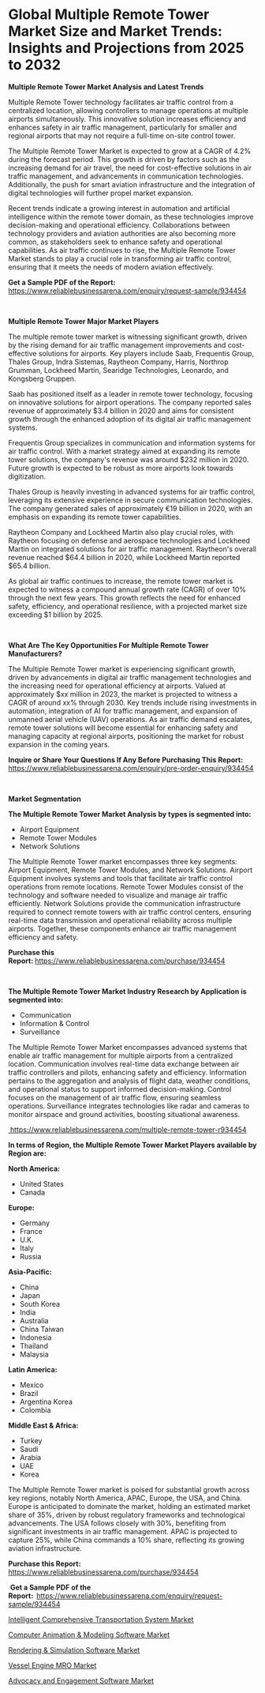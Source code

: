 <p><h1>Global Multiple Remote Tower Market Size and Market Trends: Insights and Projections from 2025 to 2032</h1></p><p><strong>Multiple Remote Tower Market Analysis and Latest Trends</strong></p>
<p><p>Multiple Remote Tower technology facilitates air traffic control from a centralized location, allowing controllers to manage operations at multiple airports simultaneously. This innovative solution increases efficiency and enhances safety in air traffic management, particularly for smaller and regional airports that may not require a full-time on-site control tower.</p><p>The Multiple Remote Tower Market is expected to grow at a CAGR of 4.2% during the forecast period. This growth is driven by factors such as the increasing demand for air travel, the need for cost-effective solutions in air traffic management, and advancements in communication technologies. Additionally, the push for smart aviation infrastructure and the integration of digital technologies will further propel market expansion.</p><p>Recent trends indicate a growing interest in automation and artificial intelligence within the remote tower domain, as these technologies improve decision-making and operational efficiency. Collaborations between technology providers and aviation authorities are also becoming more common, as stakeholders seek to enhance safety and operational capabilities. As air traffic continues to rise, the Multiple Remote Tower Market stands to play a crucial role in transforming air traffic control, ensuring that it meets the needs of modern aviation effectively.</p></p>
<p><strong>Get a Sample PDF of the Report:&nbsp;</strong> <a href="https://www.reliablebusinessarena.com/enquiry/request-sample/934454?utm_campaign=1905&utm_medium=2&utm_source=Github&utm_content=ia&utm_term=07032025&utm_id=multiple-remote-tower">https://www.reliablebusinessarena.com/enquiry/request-sample/934454</a></p>
<p>&nbsp;</p>
<p><strong>Multiple Remote Tower Major Market Players</strong></p>
<p><p>The multiple remote tower market is witnessing significant growth, driven by the rising demand for air traffic management improvements and cost-effective solutions for airports. Key players include Saab, Frequentis Group, Thales Group, Indra Sistemas, Raytheon Company, Harris, Northrop Grumman, Lockheed Martin, Searidge Technologies, Leonardo, and Kongsberg Gruppen.</p><p>Saab has positioned itself as a leader in remote tower technology, focusing on innovative solutions for airport operations. The company reported sales revenue of approximately $3.4 billion in 2020 and aims for consistent growth through the enhanced adoption of its digital air traffic management systems.</p><p>Frequentis Group specializes in communication and information systems for air traffic control. With a market strategy aimed at expanding its remote tower solutions, the company's revenue was around $232 million in 2020. Future growth is expected to be robust as more airports look towards digitization.</p><p>Thales Group is heavily investing in advanced systems for air traffic control, leveraging its extensive experience in secure communication technologies. The company generated sales of approximately €19 billion in 2020, with an emphasis on expanding its remote tower capabilities.</p><p>Raytheon Company and Lockheed Martin also play crucial roles, with Raytheon focusing on defense and aerospace technologies and Lockheed Martin on integrated solutions for air traffic management. Raytheon's overall revenue reached $64.4 billion in 2020, while Lockheed Martin reported $65.4 billion.</p><p>As global air traffic continues to increase, the remote tower market is expected to witness a compound annual growth rate (CAGR) of over 10% through the next few years. This growth reflects the need for enhanced safety, efficiency, and operational resilience, with a projected market size exceeding $1 billion by 2025.</p></p>
<p>&nbsp;</p>
<p><strong>What Are The Key Opportunities For Multiple Remote Tower Manufacturers?</strong></p>
<p><p>The Multiple Remote Tower market is experiencing significant growth, driven by advancements in digital air traffic management technologies and the increasing need for operational efficiency at airports. Valued at approximately $xx million in 2023, the market is projected to witness a CAGR of around xx% through 2030. Key trends include rising investments in automation, integration of AI for traffic management, and expansion of unmanned aerial vehicle (UAV) operations. As air traffic demand escalates, remote tower solutions will become essential for enhancing safety and managing capacity at regional airports, positioning the market for robust expansion in the coming years.</p></p>
<p><strong>Inquire or Share Your Questions If Any Before Purchasing This Report:</strong> <a href="https://www.reliablebusinessarena.com/enquiry/pre-order-enquiry/934454?utm_campaign=1905&utm_medium=2&utm_source=Github&utm_content=ia&utm_term=07032025&utm_id=multiple-remote-tower">https://www.reliablebusinessarena.com/enquiry/pre-order-enquiry/934454</a></p>
<p>&nbsp;</p>
<p><strong>Market Segmentation</strong></p>
<p><strong>The Multiple Remote Tower Market Analysis by types is segmented into:</strong></p>
<p><ul><li>Airport Equipment</li><li>Remote Tower Modules</li><li>Network Solutions</li></ul></p>
<p><p>The Multiple Remote Tower market encompasses three key segments: Airport Equipment, Remote Tower Modules, and Network Solutions. Airport Equipment involves systems and tools that facilitate air traffic control operations from remote locations. Remote Tower Modules consist of the technology and software needed to visualize and manage air traffic efficiently. Network Solutions provide the communication infrastructure required to connect remote towers with air traffic control centers, ensuring real-time data transmission and operational reliability across multiple airports. Together, these components enhance air traffic management efficiency and safety.</p></p>
<p><strong>Purchase this Report:&nbsp;</strong><a href="https://www.reliablebusinessarena.com/purchase/934454?utm_campaign=1905&utm_medium=2&utm_source=Github&utm_content=ia&utm_term=07032025&utm_id=multiple-remote-tower">https://www.reliablebusinessarena.com/purchase/934454</a></p>
<p>&nbsp;</p>
<p><strong>The Multiple Remote Tower Market Industry Research by Application is segmented into:</strong></p>
<p><ul><li>Communication</li><li>Information & Control</li><li>Surveillance</li></ul></p>
<p><p>The Multiple Remote Tower Market encompasses advanced systems that enable air traffic management for multiple airports from a centralized location. Communication involves real-time data exchange between air traffic controllers and pilots, enhancing safety and efficiency. Information pertains to the aggregation and analysis of flight data, weather conditions, and operational status to support informed decision-making. Control focuses on the management of air traffic flow, ensuring seamless operations. Surveillance integrates technologies like radar and cameras to monitor airspace and ground activities, boosting situational awareness.</p></p>
<p><a href="https://www.reliablebusinessarena.com/multiple-remote-tower-r934454?utm_campaign=1905&utm_medium=2&utm_source=Github&utm_content=ia&utm_term=07032025&utm_id=multiple-remote-tower">&nbsp;https://www.reliablebusinessarena.com/multiple-remote-tower-r934454</a></p>
<p><strong>In terms of Region, the Multiple Remote Tower Market Players available by Region are:</strong></p>
<p>
    <p> <strong> North America: </strong>
        <ul>
            <li>United States</li>
            <li>Canada</li>
        </ul>
        </p> 
    <p> <strong> Europe: </strong>
        <ul>
            <li>Germany</li>
            <li>France</li>
            <li>U.K.</li>
            <li>Italy</li>
            <li>Russia</li>
        </ul>
        </p> 
    <p> <strong> Asia-Pacific: </strong>
        <ul>
            <li>China</li>
            <li>Japan</li>
            <li>South Korea</li>
            <li>India</li>
            <li>Australia</li>
            <li>China Taiwan</li>
            <li>Indonesia</li>
            <li>Thailand</li>
            <li>Malaysia</li>
        </ul>
        </p> 
    <p> <strong> Latin America: </strong>
        <ul>
            <li>Mexico</li>
            <li>Brazil</li>
            <li>Argentina Korea</li>
            <li>Colombia</li>
        </ul>
        </p> 
    <p> <strong> Middle East & Africa: </strong>
        <ul>
            <li>Turkey</li>
            <li>Saudi</li>
            <li>Arabia</li>
            <li>UAE</li>
            <li>Korea</li>
        </ul>
    </p>
    </p>
<p><p>The Multiple Remote Tower market is poised for substantial growth across key regions, notably North America, APAC, Europe, the USA, and China. Europe is anticipated to dominate the market, holding an estimated market share of 35%, driven by robust regulatory frameworks and technological advancements. The USA follows closely with 30%, benefiting from significant investments in air traffic management. APAC is projected to capture 25%, while China commands a 10% share, reflecting its growing aviation infrastructure.</p></p>
<p><strong>Purchase this Report: </strong><a href="https://www.reliablebusinessarena.com/purchase/934454?utm_campaign=1905&utm_medium=2&utm_source=Github&utm_content=ia&utm_term=07032025&utm_id=multiple-remote-tower">https://www.reliablebusinessarena.com/purchase/934454</a></p>
<p>&nbsp;<strong>Get a Sample PDF of the Report:&nbsp;&nbsp;</strong><a href="https://www.reliablebusinessarena.com/enquiry/request-sample/934454?utm_campaign=1905&utm_medium=2&utm_source=Github&utm_content=ia&utm_term=07032025&utm_id=multiple-remote-tower">https://www.reliablebusinessarena.com/enquiry/request-sample/934454</a></p>
<p><strong></strong></p>
<p><p><a href="https://github.com/arifasabeygb/Market-Research-Report-List-1/blob/main/intelligent-comprehensive-transportation-system-market.md?utm_campaign=1905&utm_medium=2&utm_source=Github&utm_content=ia&utm_term=07032025&utm_id=multiple-remote-tower">Intelligent Comprehensive Transportation System Market</a></p><p><a href="https://github.com/theyasnare5w/Market-Research-Report-List-1/blob/main/computer-animation-modeling-software-market.md?utm_campaign=1905&utm_medium=2&utm_source=Github&utm_content=ia&utm_term=07032025&utm_id=multiple-remote-tower">Computer Animation & Modeling Software Market</a></p><p><a href="https://github.com/kishtohalsn/Market-Research-Report-List-1/blob/main/rendering-simulation-software-market.md?utm_campaign=1905&utm_medium=2&utm_source=Github&utm_content=ia&utm_term=07032025&utm_id=multiple-remote-tower">Rendering & Simulation Software Market</a></p><p><a href="https://github.com/kaidaloeckf7/Market-Research-Report-List-1/blob/main/vessel-engine-mro-market.md?utm_campaign=1905&utm_medium=2&utm_source=Github&utm_content=ia&utm_term=07032025&utm_id=multiple-remote-tower">Vessel Engine MRO Market</a></p><p><a href="https://github.com/nacarnzina/Market-Research-Report-List-1/blob/main/advocacy-and-engagement-software-market.md?utm_campaign=1905&utm_medium=2&utm_source=Github&utm_content=ia&utm_term=07032025&utm_id=multiple-remote-tower">Advocacy and Engagement Software Market</a></p></p>